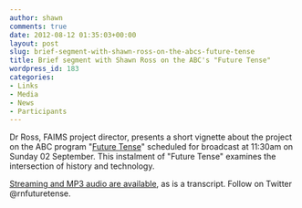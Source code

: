 ```yaml
---
author: shawn
comments: true
date: 2012-08-12 01:35:03+00:00
layout: post
slug: brief-segment-with-shawn-ross-on-the-abcs-future-tense
title: Brief segment with Shawn Ross on the ABC's "Future Tense"
wordpress_id: 183
categories:
- Links
- Media
- News
- Participants
---
```


Dr Ross, FAIMS project director, presents a short vignette about the project on the ABC program "[Future Tense](http://www.abc.net.au/radionational/programs/futuretense/)" scheduled for broadcast at 11:30am on Sunday 02 September. This instalment of "Future Tense" examines the intersection of history and technology.

[Streaming and MP3 audio are available](http://www.abc.net.au/radionational/programs/futuretense/history2c-technology-and-really-old-stuff/4227728), as is a transcript. Follow on Twitter @rnfuturetense.
